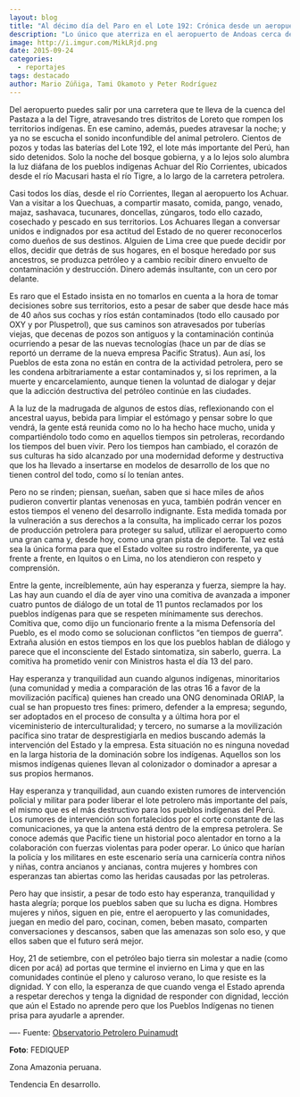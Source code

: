 ```yaml
---
layout: blog
title: "Al décimo día del Paro en el Lote 192: Crónica desde un aeropuerto envuelto en sueños"
description: "Lo único que aterriza en el aeropuerto de Andoas cerca del río Pastaza, desde hace 10 días, son los sueños de ancianas, jóvenes, madres, padres, en fin, cientos de pobladores quechuas del Pastaza, que han recuperado el territorio arrebatado violentamente por el Estado y las empresas petroleras. La población indígena utiliza la pista de aterrizaje como una gran cama comunal. No hay aviones a la vista."
image: http://i.imgur.com/MikLRjd.png
date: 2015-09-24
categories:
  - reportajes
tags: destacado
author: Mario Zúñiga, Tami Okamoto y Peter Rodríguez
---
```


Del aeropuerto puedes salir por una carretera que te lleva de la cuenca del Pastaza a la del Tigre, atravesando tres distritos de Loreto que rompen los territorios indígenas. En ese camino, además, puedes atravesar la noche; y ya no se escucha el sonido inconfundible del animal petrolero. Cientos de pozos y todas las baterías del Lote 192, el lote más importante del Perú, han sido detenidos. Solo la noche del bosque gobierna, y a lo lejos solo alumbra la luz diáfana de los pueblos indígenas Achuar del Río Corrientes, ubicados desde el río Macusari hasta el río Tigre, a lo largo de la carretera petrolera.

Casi todos los días, desde el río Corrientes, llegan al aeropuerto los Achuar. Van a visitar a los Quechuas, a compartir masato, comida, pango, venado, majaz, sashavaca, tucunares, doncellas, zúngaros, todo ello cazado, cosechado y pescado en sus territorios. Los Achuares llegan a conversar unidos e indignados por esa actitud del Estado de no querer reconocerlos como dueños de sus destinos. Alguien de Lima cree que puede decidir por ellos, decidir que detrás de sus hogares, en el bosque heredado por sus ancestros, se produzca petróleo y a cambio recibir dinero envuelto de contaminación y destrucción. Dinero además insultante, con un cero por delante.

Es raro que el Estado insista en no tomarlos en cuenta a la hora de tomar decisiones sobre sus territorios, esto a pesar de saber que desde hace más de 40 años sus cochas y ríos están contaminados (todo ello causado por OXY y por Pluspetrol), que sus caminos son atravesados por tuberías viejas, que decenas de pozos son antiguos y la contaminación continúa ocurriendo a pesar de las nuevas tecnologías (hace un par de días se reportó un derrame de la nueva empresa Pacific Stratus). Aun así, los Pueblos de esta zona no están en contra de la actividad petrolera, pero se les condena arbitrariamente a estar contaminados y, si los reprimen, a la muerte y encarcelamiento, aunque tienen la voluntad de dialogar y dejar que la adicción destructiva del petróleo continúe en las ciudades.

A la luz de la madrugada de algunos de estos días, reflexionando con el ancestral uayus, bebida para limpiar el estómago y pensar sobre lo que vendrá, la gente está reunida como no lo ha hecho hace mucho, unida y compartiéndolo todo como en aquellos tiempos sin petroleras, recordando los tiempos del buen vivir. Pero los tiempos han cambiado, el corazón de sus culturas ha sido alcanzado por una modernidad deforme y destructiva que los ha llevado a insertarse en modelos de desarrollo de los que no tienen control del todo, como sí lo tenían antes.

Pero no se rinden; piensan, sueñan, saben que si hace miles de años pudieron convertir plantas venenosas en yuca, también podrán vencer en estos tiempos el veneno del desarrollo indignante. Esta medida tomada por la vulneración a sus derechos a la consulta, ha implicado cerrar los pozos de producción petrolera para proteger su salud, utilizar el aeropuerto como una gran cama y, desde hoy, como una gran pista de deporte. Tal vez está sea la única forma para que el Estado voltee su rostro indiferente, ya que frente a frente, en Iquitos o en Lima, no los atendieron con respeto y comprensión.

Entre la gente, increíblemente, aún hay esperanza y fuerza, siempre la hay. Las hay aun cuando el día de ayer vino una comitiva de avanzada a imponer cuatro puntos de diálogo de un total de 11 puntos reclamados por los pueblos indígenas para que se respeten mínimamente sus derechos. Comitiva que, como dijo un funcionario frente a la misma Defensoría del Pueblo, es el modo como se solucionan conflictos “en tiempos de guerra”. Extraña alusión en estos tiempos en los que los pueblos hablan de diálogo y parece que el inconsciente del Estado sintomatiza, sin saberlo, guerra. La comitiva ha prometido venir con Ministros hasta el día 13 del paro.

Hay esperanza y tranquilidad aun cuando algunos indígenas, minoritarios (una comunidad y media a comparación de las otras 16 a favor de la movilización pacífica) quienes han creado una ONG denominada ORIAP, la cual se han propuesto tres fines: primero, defender a la empresa; segundo,  ser adoptados en el proceso de consulta y a última hora por el viceministerio de interculturalidad; y tercero, no sumarse a la movilización pacífica sino tratar de desprestigiarla en medios buscando además la intervención del Estado y la empresa. Esta situación no es ninguna novedad en la larga historia de la dominación sobre los indígenas. Aquellos son los mismos indígenas quienes llevan al colonizador o dominador a apresar a sus propios hermanos.

Hay esperanza y tranquilidad, aun cuando existen rumores de intervención policial y militar para poder liberar el lote petrolero más importante del país, el mismo que es el más destructivo para los pueblos indígenas del Perú. Los rumores de intervención son fortalecidos por el corte constante de las comunicaciones, ya que la antena está dentro de la empresa petrolera. Se conoce además que Pacific tiene un historial poco alentador en torno a la colaboración con fuerzas violentas para poder operar. Lo único que harían la policía y los militares en este escenario sería una carnicería contra niños y niñas, contra ancianos y ancianas, contra mujeres y hombres con esperanzas tan abiertas como las heridas causadas por las petroleras.

Pero hay que insistir, a pesar de todo esto hay esperanza, tranquilidad y hasta alegría; porque los pueblos saben que su lucha es digna. Hombres mujeres y niños, siguen en pie, entre el aeropuerto y las comunidades, juegan en medio del paro, cocinan, comen, beben masato, comparten conversaciones y descansos, saben que las amenazas son solo eso, y que ellos saben que el futuro será mejor.

Hoy, 21 de setiembre, con el petróleo bajo tierra sin molestar a nadie (como dicen por acá) ad portas que termine el invierno en Lima y que en las comunidades continúe el pleno y caluroso verano, lo que resiste es la dignidad. Y con ello, la esperanza de que cuando venga el Estado aprenda a respetar derechos y tenga la dignidad de responder con dignidad, lección que aún el Estado no aprende pero que los Pueblos Indígenas no tienen prisa para ayudarle a aprender.

—-
Fuente: [Observatorio Petrolero Puinamudt](http://observatoriopetrolero.org/al-decimo-dia-del-paro-en-el-lote-192-cronica-desde-un-aeropuerto-envuelto-en-suenos/)

<b>Foto</b>: FEDIQUEP

<span class="label label-default">Zona</span> Amazonia peruana.

<span class="label label-default">Tendencia</span> En desarrollo.
